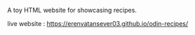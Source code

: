 A toy HTML website for showcasing recipes.




live website : https://erenvatansever03.github.io/odin-recipes/
